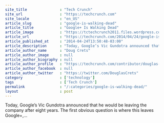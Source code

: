 ```yaml
---
site_title               : "Tech Crunch"
site_url                 : "https://techcrunch.com"
site_locale              : "en_US"
article_slug             : "google-is-walking-dead"
article_title            : "Google+ Is Walking Dead"
article_image            : "https://tctechcrunch2011.files.wordpress.com/2014/04/rip-google-plus1.jpg?w=764&h=400&crop=1"
article_url              : "https://techcrunch.com/2014/04/24/google-is-walking-dead/"
article_published_at     : "2014-04-24T13:50:48-03:00"
article_description      : "Today, Google’s Vic Gundotra announced that he would be leaving the company after eight years. The first obvious question is where this leaves Google+,..."
article_author_name      : "Doug Crets"
article_author_image     : null
article_author_biography : null
article_author_profile   : "https://techcrunch.com/contributor/douglas-crets/"
article_author_facebook  : null
article_author_twitter   : "https://twitter.com/DouglasCrets"
category                 : ['technology']
tags                     : ['Tech Crunch']
permalink                : "/:categories/google-is-walking-dead/"
layout                   : post
---
```


Today, Google’s Vic Gundotra announced that he would be leaving the company after eight years. The first obvious question is where this leaves Google+,...
